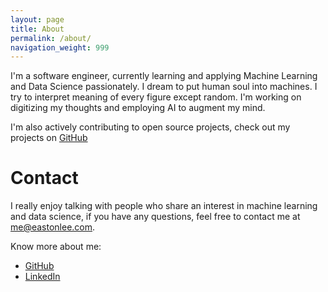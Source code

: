 ```yaml
---
layout: page
title: About
permalink: /about/
navigation_weight: 999
---
```


I'm a software engineer, currently learning and applying Machine Learning and Data Science passionately. I dream to put human soul into machines. I try to interpret meaning of every figure except random. I'm working on digitizing my thoughts and employing AI to augment my mind.

I'm also actively contributing to open source projects, check out my projects on [GitHub](https://github.com/easton042)

# Contact

I really enjoy talking with people who share an interest in machine learning and data science, if you have any questions, feel free to contact me at [me@eastonlee.com](mailto:me@eastonlee.com).

Know more about me:

* [GitHub](https://github.com/easton042)
* [LinkedIn](https://linkedin.com/in/eastonlee)
